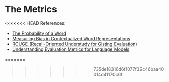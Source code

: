 <br>

# The Metrics

<<<<<<< HEAD
References:
* [The Probability of a Word](https://arxiv.org/pdf/2406.14561)
* [Measuring Bias in Contextualized Word Representations](https://arxiv.org/pdf/1906.07337)
* [ROUGE (Recall-Oriented Understudy for Gisting Evaluation)](https://huggingface.co/spaces/evaluate-metric/rouge)
* [Understanding Evaluation Metrics for Language Models](https://thegradient.pub/understanding-evaluation-metrics-for-language-models/)

=======
>>>>>>> 735de18316d6f1077f32c46baa40014d41170c6f
<br>
<br>

<br>
<br>

<br>
<br>

<br>
<br>
